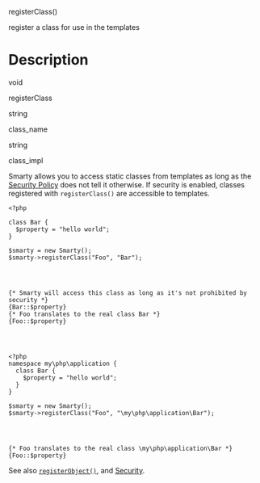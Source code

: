 registerClass()

register a class for use in the templates

Description
===========

void

registerClass

string

class\_name

string

class\_impl

Smarty allows you to access static classes from templates as long as the
[Security Policy](#advanced.features.security) does not tell it
otherwise. If security is enabled, classes registered with
`registerClass()` are accessible to templates.


    <?php

    class Bar {
      $property = "hello world";
    }

    $smarty = new Smarty();
    $smarty->registerClass("Foo", "Bar");

       


    {* Smarty will access this class as long as it's not prohibited by security *}
    {Bar::$property}
    {* Foo translates to the real class Bar *}
    {Foo::$property}

       


    <?php
    namespace my\php\application {
      class Bar {
        $property = "hello world";
      }
    }

    $smarty = new Smarty();
    $smarty->registerClass("Foo", "\my\php\application\Bar");

       


    {* Foo translates to the real class \my\php\application\Bar *}
    {Foo::$property}

       

See also [`registerObject()`](#api.register.object), and
[Security](#advanced.features.security).
